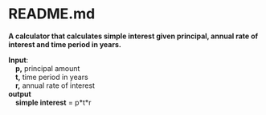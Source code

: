 
# README.md

**A calculator that calculates simple interest given principal, annual rate of interest and time period in years.**

**Input**:  
&ensp;&ensp;**p,** principal amount  
&ensp;&ensp;**t,** time period in years  
&ensp;&ensp;**r,** annual rate of interest  
**output**  
&ensp;&ensp;**simple interest** = p\*t\*r  

